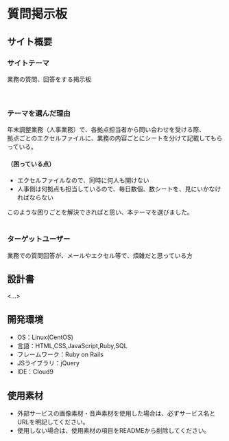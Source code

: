 # 質問掲示板

## サイト概要
### サイトテーマ
業務の質問、回答をする掲示板  
<br>
<br>
### テーマを選んだ理由
年末調整業務（人事業務）で、各拠点担当者から問い合わせを受ける際、  
拠点ごとのエクセルファイルに、業務の内容ごとにシートを分けて記載してもらっている。  
#### （困っている点）  
- エクセルファイルなので、同時に何人も開けない　
- 人事側は何拠点も担当しているので、毎日数個、数シートを、見にいかなければならない　

このような困りごとを解決できればと思い、本テーマを選びました。
<br>
<br>
### ターゲットユーザー
業務での質問回答が、メールやエクセル等で、煩雑だと思っている方

## 設計書
<...>

## 開発環境
- OS：Linux(CentOS)
- 言語：HTML,CSS,JavaScript,Ruby,SQL
- フレームワーク：Ruby on Rails
- JSライブラリ：jQuery
- IDE：Cloud9

## 使用素材
- 外部サービスの画像素材・音声素材を使用した場合は、必ずサービス名とURLを明記してください。
- 使用しない場合は、使用素材の項目をREADMEから削除してください。

